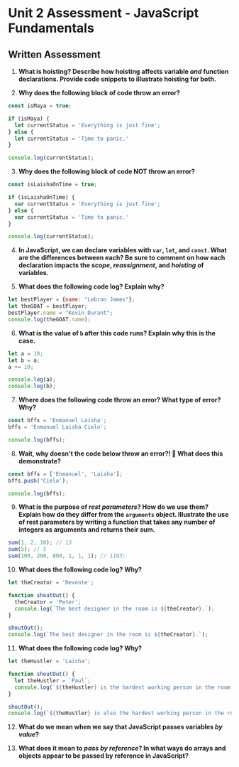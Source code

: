 # Unit 2 Assessment - JavaScript Fundamentals
## Written Assessment

1. **What is hoisting? Describe how hoisting affects variable _and_ function declarations. Provide code snippets to illustrate hoisting for both.** 


2. **Why does the following block of code throw an error?**
  ```javascript
  const isMaya = true;

  if (isMaya) {
    let currentStatus = 'Everything is just fine';
  } else {
    let currentStatus = 'Time to panic.'
  }

  console.log(currentStatus);
```


3. **Why does the following block of code NOT throw an error?**
  ```javascript
  const isLaishaOnTime = true;

  if (isLaishaOnTime) {
    var currentStatus = 'Everything is just fine';
  } else {
    var currentStatus = 'Time to panic.'
  }

  console.log(currentStatus);
  ```



4. **In JavaScript, we can declare variables with `var`, `let`, and `const`. What are the differences between each? Be sure to comment on how each declaration impacts the _scope_, _reassignment_, and _hoisting_ of variables.**




5. **What does the following code log? Explain why?**
  ```javascript
  let bestPlayer = {name: "Lebron James"};
  let theGOAT = bestPlayer;
  bestPlayer.name = "Kevin Durant";
  console.log(theGOAT.name);
  ```

6. **What is the value of `b` after this code runs? Explain why this is the case.**
  ```javascript
  let a = 10;
  let b = a;
  a += 10;

  console.log(a);
  console.log(b);
  ```

7. **Where does the following code throw an error? What type of error? Why?**
  ```javascript
  const bffs = 'Enmanuel Laisha';
  bffs = 'Enmanuel Laisha Cielo';

  console.log(bffs);
  ```

8. **Wait, why doesn't the code below throw an error?! 🧐 What does this demonstrate?**
  ```javascript
  const bffs = ['Enmanuel', 'Laisha'];
  bffs.push('Cielo');

  console.log(bffs);
  ```


9. **What is the purpose of _rest parameters_? How do we use them? Explain how do they differ from the `arguments` object. Illustrate the use of rest parameters by writing a function that takes any number of integers as arguments and returns their sum.**

  ```javascript
  sum(1, 2, 10); // 13
  sum(5); // 5
  sum(100, 200, 800, 1, 1, 1); // 1103;
  ```


10. **What does the following code log? Why?**
  ```javascript
  let theCreator = 'Devonte';

  function shoutOut() {
    theCreator = 'Peter';
    console.log(`The best designer in the room is ${theCreator}.`);
  }

  shoutOut();
  console.log(`The best designer in the room is ${theCreator}.`);
  ```


11. **What does the following code log? Why?**
  ```javascript
  let theHustler = 'Laisha';

  function shoutOut() {
    let theHustler = `Paul`;
    console.log(`${theHustler} is the hardest working person in the room.`);
  }

  shoutOut();
  console.log(`${theHustler} is also the hardest working person in the room.`);
  ```

12. **What do we mean when we say that JavaScript passes variables _by value_?**


13. **What does it mean to _pass by reference_? In what ways do arrays and objects appear to be passed by reference in JavaScript?**

